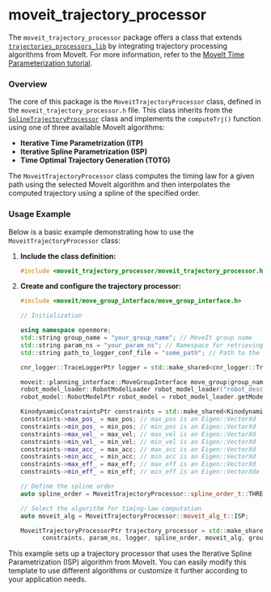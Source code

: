 # moveit_trajectory_processor

The `moveit_trajectory_processor` package offers a class that extends [`trajectories_processors_lib`](https://github.com/JRL-CARI-CNR-UNIBS/trajectories_processors_lib.git) by integrating trajectory processing algorithms from MoveIt. For more information, refer to the [MoveIt Time Parameterization tutorial](https://moveit.github.io/moveit_tutorials/doc/time_parameterization/time_parameterization_tutorial.html).

### Overview

The core of this package is the `MoveitTrajectoryProcessor` class, defined in the `moveit_trajectory_processor.h` file. This class inherits from the [`SplineTrajectoryProcessor`](https://github.com/JRL-CARI-CNR-UNIBS/trajectories_processors_lib/blob/master/include/openmore/trajectories_processors_lib/spline_trajectory_processor.h) class and implements the `computeTrj()` function using one of three available MoveIt algorithms:

- **Iterative Time Parametrization (ITP)**
- **Iterative Spline Parametrization (ISP)**
- **Time Optimal Trajectory Generation (TOTG)**

The `MoveitTrajectoryProcessor` class computes the timing law for a given path using the selected MoveIt algorithm and then interpolates the computed trajectory using a spline of the specified order.

### Usage Example

Below is a basic example demonstrating how to use the `MoveitTrajectoryProcessor` class:

1. **Include the class definition:**
   ```cpp
   #include <moveit_trajectory_processor/moveit_trajectory_processor.h>
   ```

2. **Create and configure the trajectory processor:**
   ```cpp
   #include <moveit/move_group_interface/move_group_interface.h>

   // Initialization

   using namespace openmore;
   std::string group_name = "your_group_name"; // MoveIt group name
   std::string param_ns = "your_param_ns"; // Namespace for retrieving parameters via the cnr_param library
   std::string path_to_logger_conf_file = "some_path"; // Path to the cnr_logger configuration file

   cnr_logger::TraceLoggerPtr logger = std::make_shared<cnr_logger::TraceLogger>("logger_example", path_to_logger_conf_file);

   moveit::planning_interface::MoveGroupInterface move_group(group_name);
   robot_model_loader::RobotModelLoader robot_model_loader("robot_description");
   robot_model::RobotModelPtr robot_model = robot_model_loader.getModel();

   KinodynamicConstraintsPtr constraints = std::make_shared<KinodynamicConstraints>();
   constraints->max_pos_ = max_pos; // max_pos is an Eigen::VectorXd
   constraints->min_pos_ = min_pos; // min_pos is an Eigen::VectorXd
   constraints->max_vel_ = max_vel; // max_vel is an Eigen::VectorXd
   constraints->min_vel_ = min_vel; // min_vel is an Eigen::VectorXd
   constraints->max_acc_ = max_acc; // max_acc is an Eigen::VectorXd
   constraints->min_acc_ = min_acc; // min_acc is an Eigen::VectorXd
   constraints->max_eff_ = max_eff; // max_eff is an Eigen::VectorXd
   constraints->min_eff_ = min_eff; // min_eff is an Eigen::VectorXdx

   // Define the spline order
   auto spline_order = MoveitTrajectoryProcessor::spline_order_t::THREE;

   // Select the algorithm for timing-law computation
   auto moveit_alg = MoveitTrajectoryProcessor::moveit_alg_t::ISP;

   MoveitTrajectoryProcessorPtr trajectory_processor = std::make_shared<MoveitTrajectoryProcessor>(
         constraints, param_ns, logger, spline_order, moveit_alg, group_name, robot_model);
   ```

This example sets up a trajectory processor that uses the Iterative Spline Parametrization (ISP) algorithm from MoveIt. You can easily modify this template to use different algorithms or customize it further according to your application needs.
